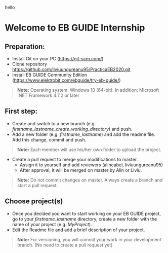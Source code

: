hello
# Welcome to EB GUIDE Internship

## Preparation:
* Install Git on your PC (https://git-scm.com/)
* Clone repository https://github.com/liviuungureanu95/PracticaEB2020.git
* Install EB GUIDE Community Edition (https://www.elektrobit.com/ebguide/try-eb-guide/)
>**Note:** Operating system: Windows 10 (64-bit). 
>In addition: Microsoft .NET Framework 4.7.2 or later

## First step:

* Create and switch to a new branch (e.g. *firstname_lastname_create_working_directory*) and push.
* Add a new folder (e.g. *firstname_lastname*) and add the readme file. Add this change, commit and push.
>**Note:** Each member will use his/her own folder to upload the project.

* Create a pull request to merge your modifications to master. 
    - Assign it to yourself and add reviewers (alincabel, liviuungureanu95)
    - After approval, it will be merged on master by Alin or Liviu.
    
>**Note:** Do not commit changes on master. Always create a branch and start a pull request.


## Choose project(s)

* Once you decided you want to start working on your EB GUIDE project, go to your *firstname_lastname* directory, create a new folder with the name of your project (e.g. *MyProject*).
* Edit the Readme file and add a brief description of your project.
>**Note:** For versioning, you will commit your work in your development branch. (No need to create a pull request yet)


